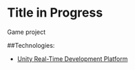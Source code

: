 # Title in Progress

Game project

##Technologies:
- [Unity Real-Time Development Platform](https://unity.com/)
